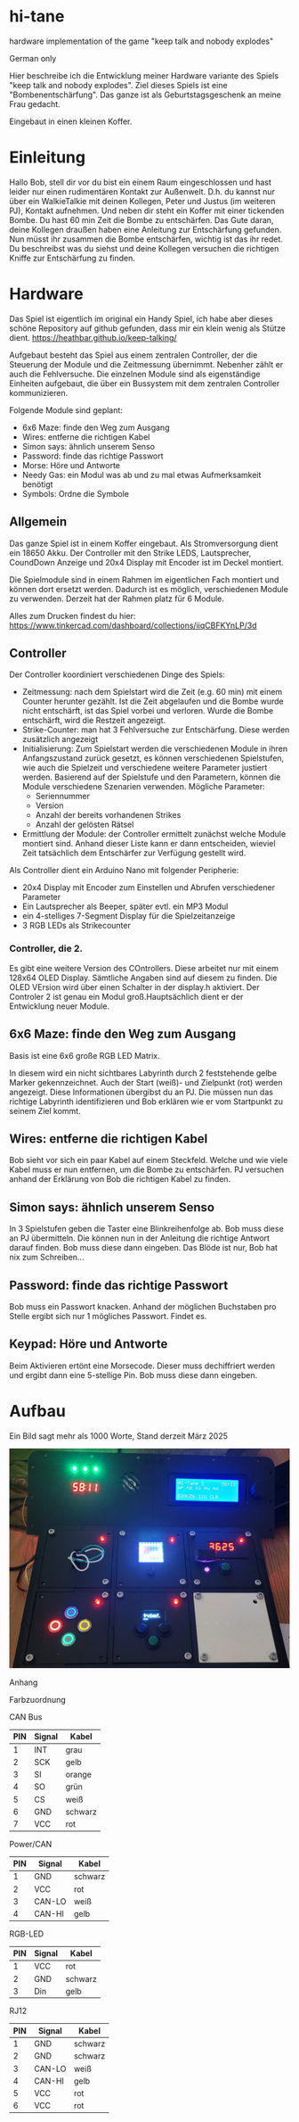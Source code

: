 # hi-tane
hardware implementation of the game "keep talk and nobody explodes"

German only

Hier beschreibe ich die Entwicklung meiner Hardware variante des Spiels "keep talk and nobody explodes".
Ziel dieses Spiels ist eine "Bombenentschärfung".  Das ganze ist als Geburtstagsgeschenk an meine Frau gedacht. 

Eingebaut in einen kleinen Koffer. 

# Einleitung

Hallo Bob, 
stell dir vor du bist ein einem Raum eingeschlossen und hast leider nur einen rudimentären Kontakt zur Außenwelt. D.h. du kannst nur über ein WalkieTalkie mit deinen Kollegen, Peter und Justus (im weiteren PJ), Kontakt aufnehmen. Und neben dir steht ein Koffer mit einer tickenden Bombe. Du hast 60 min Zeit die Bombe zu entschärfen. Das Gute daran, deine Kollegen draußen haben eine Anleitung zur Entschärfung gefunden. Nun müsst ihr zusammen die Bombe entschärfen, wichtig ist das ihr redet. Du beschreibst was du siehst und deine Kollegen versuchen die richtigen Kniffe zur Entschärfung zu finden.

# Hardware

Das Spiel ist eigentlich im original ein Handy Spiel, ich habe aber dieses schöne Repository auf github gefunden, dass mir ein klein wenig als Stütze dient. https://heathbar.github.io/keep-talking/

Aufgebaut besteht das Spiel aus einem zentralen Controller, der die Steuerung der Module und die Zeitmessung übernimmt. Nebenher zählt er auch die Fehlversuche. Die einzelnen Module sind als eigenständige Einheiten aufgebaut, die über ein Bussystem mit dem zentralen Controller kommunizieren.

Folgende Module sind geplant:

- 6x6 Maze: finde den Weg zum Ausgang
- Wires: entferne die richtigen Kabel
- Simon says: ähnlich unserem Senso
- Password: finde das richtige Passwort
- Morse: Höre und Antworte
- Needy Gas: ein Modul was ab und zu mal etwas Aufmerksamkeit benötigt
- Symbols: Ordne die Symbole

## Allgemein

Das ganze Spiel ist in einem Koffer eingebaut. Als Stromversorgung dient ein 18650 Akku. Der Controller mit den Strike LEDS, Lautsprecher, CoundDown Anzeige und 20x4 Display mit Encoder ist im Deckel montiert.

Die Spielmodule sind in einem Rahmen im eigentlichen Fach montiert und können dort ersetzt werden. Dadurch ist es möglich, verschiedenen Module zu verwenden. Derzeit hat der Rahmen platz für 6 Module. 

Alles zum Drucken findest du hier: https://www.tinkercad.com/dashboard/collections/iiqCBFKYnLP/3d



## Controller

Der Controller koordiniert verschiedenen Dinge des Spiels:

- Zeitmessung: nach dem Spielstart wird die Zeit (e.g. 60 min) mit einem Counter herunter gezählt. Ist die Zeit abgelaufen und die Bombe wurde nicht entschärft, ist das Spiel vorbei und verloren. Wurde die Bombe entschärft, wird die Restzeit angezeigt.
- Strike-Counter: man hat 3 Fehlversuche zur Entschärfung. Diese werden zusätzlich angezeigt
- Initialisierung: Zum Spielstart werden die verschiedenen Module in ihren Anfangszustand zurück gesetzt, es können verschiedenen Spielstufen, wie auch die Spielzeit und verschiedene weitere Parameter justiert werden. Basierend auf der Spielstufe und den Parametern, können die Module verschiedene Szenarien verwenden. Mögliche Parameter:
  - Seriennummer
  - Version
  - Anzahl der bereits vorhandenen Strikes
  - Anzahl der gelösten Rätsel
- Ermittlung der Module: der Controller ermittelt zunächst welche Module montiert sind. Anhand dieser Liste kann er dann entscheiden, wieviel Zeit tatsächlich dem Entschärfer zur Verfügung gestellt wird.

Als Controller dient ein Arduino Nano mit folgender Peripherie:

- 20x4 Display mit Encoder zum Einstellen und Abrufen verschiedener Parameter
- Ein Lautsprecher als Beeper, später evtl. ein MP3 Modul
- ein 4-stelliges 7-Segment Display für die Spielzeitanzeige
- 3 RGB LEDs als Strikecounter
### Controller, die 2.
Es gibt eine weitere Version des COntrollers. Diese arbeitet nur mit einem 128x64 OLED Display. Sämtliche Angaben sind auf diesem zu finden. Die OLED VErsion wird über einen Schalter in der display.h aktiviert. Der Controler 2 ist genau ein Modul groß.Hauptsächlich dient er der Entwicklung neuer Module. 

## 6x6 Maze: finde den Weg zum Ausgang

Basis ist eine 6x6 große RGB LED Matrix.

In diesem wird ein nicht sichtbares Labyrinth durch 2 feststehende gelbe Marker gekennzeichnet. Auch der Start (weiß)- und Zielpunkt (rot) werden angezeigt. Diese Informationen übergibst du an PJ. Die müssen nun das richtige Labyrinth identifizieren und Bob erklären wie er vom Startpunkt zu seinem Ziel kommt.

## Wires: entferne die richtigen Kabel

Bob sieht vor sich ein paar Kabel auf einem Steckfeld. Welche und wie viele Kabel muss er nun entfernen, um die Bombe zu entschärfen. PJ versuchen anhand der Erklärung von Bob die richtigen Kabel zu finden.

## Simon says: ähnlich unserem Senso

In 3 Spielstufen geben die Taster eine Blinkreihenfolge ab. Bob muss diese an PJ übermitteln. Die können nun in der Anleitung die richtige Antwort darauf finden. Bob muss diese dann eingeben. Das Blöde ist nur, Bob hat nix zum Schreiben...

## Password: finde das richtige Passwort

Bob muss ein Passwort knacken. Anhand der möglichen Buchstaben pro Stelle ergibt sich nur 1 mögliches Passwort. Findet es.

## Keypad: Höre und Antworte

Beim Aktivieren ertönt eine Morsecode. Dieser muss dechiffriert werden und ergibt dann eine 5-stellige Pin. Bob muss diese dann eingeben.

# Aufbau

Ein Bild sagt mehr als 1000 Worte, Stand derzeit März 2025

![aufbau_01](./aufbau_01.jpg)

Anhang

Farbzuordnung

CAN Bus

| PIN  | Signal | Kabel   |
| ---- | ------ | ------- |
| 1    | INT    | grau    |
| 2    | SCK    | gelb    |
| 3    | SI     | orange  |
| 4    | SO     | grün    |
| 5    | CS     | weiß    |
| 6    | GND    | schwarz |
| 7    | VCC    | rot     |

Power/CAN

| PIN  | Signal | Kabel   |
| ---- | ------ | ------- |
| 1    | GND    | schwarz |
| 2    | VCC    | rot     |
| 3    | CAN-LO | weiß    |
| 4    | CAN-HI | gelb    |

RGB-LED

| PIN  | Signal | Kabel   |
| ---- | ------ | ------- |
| 1    | VCC    | rot     |
| 2    | GND    | schwarz |
| 3    | Din    | gelb    |

RJ12

| PIN  | Signal | Kabel   |
| ---- | ------ | ------- |
| 1    | GND    | schwarz |
| 2    | GND    | schwarz |
| 3    | CAN-LO | weiß    |
| 4    | CAN-HI | gelb    |
| 5    | VCC    | rot     |
| 6    | VCC    | rot     |


